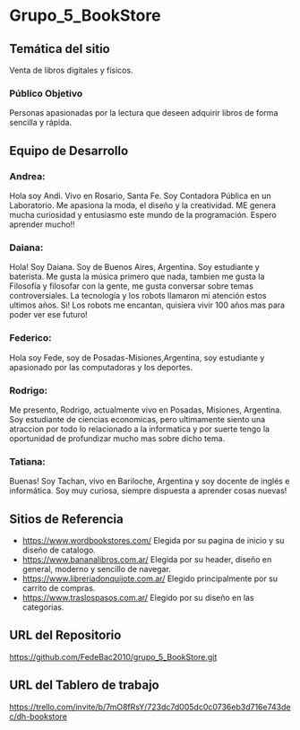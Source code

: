 # Grupo_5_BookStore
## Temática del sitio
Venta de libros digitales y físicos.

### Público Objetivo
Personas apasionadas por la lectura que deseen adquirir libros de forma sencilla y rápida.

## Equipo de Desarrollo

### Andrea:
Hola soy Andi. Vivo en Rosario, Santa Fe. Soy Contadora Pública en un Laboratorio. Me apasiona la moda, el diseño y la creatividad. ME genera mucha curiosidad y entusiasmo este mundo de la programación. Espero aprender mucho!!

### Daiana:
Hola! Soy Daiana. Soy de Buenos Aires, Argentina. Soy estudiante y baterista. Me gusta la música primero que nada, tambien me gusta la Filosofía y filosofar con la gente, me gusta conversar sobre temas controversiales. La tecnología y los robots llamaron mi atención estos ultimos años. Si! Los robots me encantan, quisiera vivir 100 años mas para poder ver ese futuro!  

### Federico: 
Hola soy Fede, soy de Posadas-Misiones,Argentina, soy estudiante y apasionado por las computadoras y los deportes.

### Rodrigo:
Me presento, Rodrigo, actualmente vivo en Posadas, Misiones, Argentina. Soy estudiante de ciencias economicas, pero ultimamente siento una atraccion por todo lo relacionado a la informatica y por suerte tengo la oportunidad de profundizar mucho mas sobre dicho tema. 
### Tatiana:
Buenas! Soy Tachan, vivo en Bariloche, Argentina y soy docente de inglés e informática. Soy muy curiosa, siempre dispuesta a aprender cosas nuevas!

## Sitios de Referencia
* https://www.wordbookstores.com/
Elegida por su pagina de inicio y su diseño de catalogo.
* https://www.bananalibros.com.ar/
Elegida por su header, diseño en general, moderno y sencillo de navegar.
* https://www.libreriadonquijote.com.ar/
Elegido principalmente por su carrito de compras.
* https://www.traslospasos.com.ar/
Elegido por su diseño en las categorias.

## URL del Repositorio
https://github.com/FedeBac2010/grupo_5_BookStore.git

## URL del Tablero de trabajo
https://trello.com/invite/b/7mO8fRsY/723dc7d005dc0c0736eb3d716e743dec/dh-bookstore
